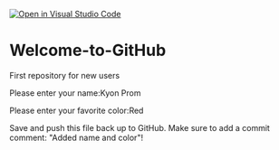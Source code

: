 [![Open in Visual Studio Code](https://classroom.github.com/assets/open-in-vscode-f059dc9a6f8d3a56e377f745f24479a46679e63a5d9fe6f495e02850cd0d8118.svg)](https://classroom.github.com/online_ide?assignment_repo_id=5494825&assignment_repo_type=AssignmentRepo)
# Welcome-to-GitHub
First repository for new users

Please enter your name:Kyon Prom

Please enter your favorite color:Red

Save and push this file back up to GitHub. 
Make sure to add a commit comment: "Added name and color"!
